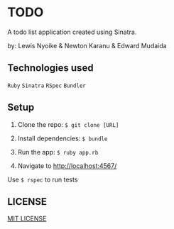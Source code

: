 # TODO

A todo list application created using Sinatra.

by: Lewis Nyoike & Newton Karanu & Edward Mudaida

## Technologies used

`Ruby` `Sinatra` `RSpec` `Bundler`

## Setup

1. Clone the repo: `$ git clone [URL]`

2. Install dependencies: `$ bundle`

3. Run the app: `$ ruby app.rb`

4. Navigate to [http://localhost:4567/](http://localhost:4567/)

Use `$ rspec` to run tests

## LICENSE

[MIT LICENSE]()